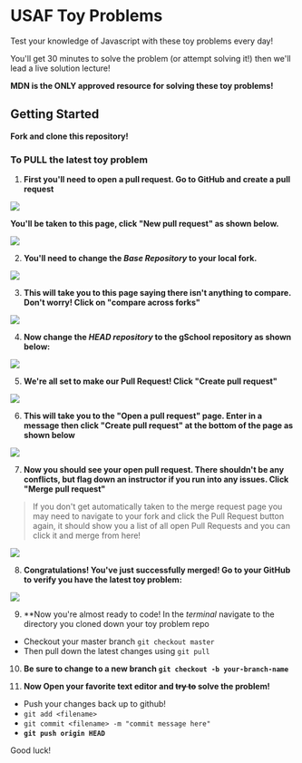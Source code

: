 # USAF Toy Problems

Test your knowledge of Javascript with these toy problems every day!

You'll get 30 minutes to solve the problem (or attempt solving it!) then we'll lead a live solution lecture!

**MDN is the ONLY approved resource for solving these toy problems!**

## Getting Started

**Fork and clone this repository!**

### To PULL the latest toy problem

1. **First you'll need to open a **pull** request. Go to GitHub and create a pull request**

![](https://user-images.githubusercontent.com/40476562/75375225-bcc81780-5871-11ea-8517-8bf96fd196f7.png)

**You'll be taken to this page, click "New pull request" as shown below.**

![](https://user-images.githubusercontent.com/40476562/75375307-e7b26b80-5871-11ea-9583-525c102a5805.png)

2. **You'll need to change the *Base Repository* to your local fork.**

![](https://user-images.githubusercontent.com/40476562/75375415-0c0e4800-5872-11ea-8184-56d8d2bded96.png)

3. **This will take you to this page saying there isn't anything to compare. Don't worry! Click on "compare across forks"**

![](https://user-images.githubusercontent.com/40476562/75375487-3a8c2300-5872-11ea-8120-9027983e88f2.png)

4. **Now change the *HEAD repository* to the gSchool repository as shown below:**

![](https://user-images.githubusercontent.com/40476562/75375721-be460f80-5872-11ea-8a6e-ec4d5a521c4a.png)

5. **We're all set to make our Pull Request! Click "Create pull request"**

![](https://user-images.githubusercontent.com/40476562/75375791-ec2b5400-5872-11ea-83c3-90957336d754.png)

6. **This will take you to the "Open a pull request" page. Enter in a message then click "Create pull request" at the bottom of the page as shown below**

![](https://user-images.githubusercontent.com/40476562/75375842-05cc9b80-5873-11ea-8993-7512958f3488.png)

7. **Now you should see your open pull request. There shouldn't be any conflicts, but flag down an instructor if you run into any issues. Click "Merge pull request"**

> If you don't get automatically taken to the merge request page you may need to navigate to your fork and click the Pull Request button again, it should show you a list of all open Pull Requests and you can click it and merge from here!

![](https://user-images.githubusercontent.com/40476562/75375926-36acd080-5873-11ea-88a9-f9961b170682.png)

8. **Congratulations! You've just successfully merged! Go to your GitHub to verify you have the latest toy problem:**

![](https://user-images.githubusercontent.com/40476562/75376031-69ef5f80-5873-11ea-9a30-5f2a7b0994a4.png)

9. **Now you're almost ready to code! In the *terminal* navigate to the directory you cloned down your toy problem repo
- Checkout your master branch `git checkout master`
- Then pull down the latest changes using `git pull`

10. **Be sure to change to a new branch `git checkout -b your-branch-name`**

11. **Now Open your favorite text editor and ~~try to~~ solve the problem!**

-  Push your changes back up to github!
  - `git add <filename>`
  - `git commit <filename> -m "commit message here"`
  - **`git push origin HEAD`**

Good luck!
